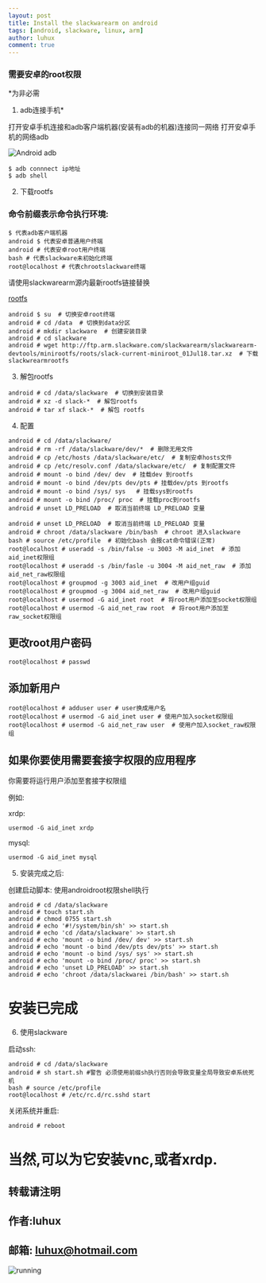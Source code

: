 ```yaml
---
layout: post
title: Install the slackwarearm on android
tags: [android, slackware, linux, arm]
author: luhux
comment: true
---
```


### 需要安卓的root权限

*为非必需

1. adb连接手机*

打开安卓手机连接和adb客户端机器(安装有adb的机器)连接同一网络
打开安卓手机的网络adb

![Android adb](https://raw.githubusercontent.com/luhux/images/master/Android_adb.png)

    $ adb connnect ip地址
	$ adb shell 

<script src="https://asciinema.org/a/5S1rj4kDF3ljuf14OG8POQVex.js" id="asciicast-5S1rj4kDF3ljuf14OG8POQVex" async></script>

2. 下载rootfs

### 命令前缀表示命令执行环境:
```
$ 代表adb客户端机器
android $ 代表安卓普通用户终端
android # 代表安卓root用户终端
bash # 代表slackware未初始化终端
root@localhost # 代表chrootslackware终端
```

请使用slackwarearm源内最新rootfs链接替换

[rootfs](http://ftp.arm.slackware.com/slackwarearm/slackwarearm-devtools/minirootfs/roots/)

```
android $ su  # 切换安卓root终端
android # cd /data  # 切换到data分区
android # mkdir slackware  # 创建安装目录
android # cd slackware 
android # wget http://ftp.arm.slackware.com/slackwarearm/slackwarearm-devtools/minirootfs/roots/slack-current-miniroot_01Jul18.tar.xz  # 下载slackwrearmrootfs
```

<script src="https://asciinema.org/a/S9IvNjAoi4BNhTBMzsXWl9iup.js" id="asciicast-S9IvNjAoi4BNhTBMzsXWl9iup" async></script>

3. 解包rootfs

```
android # cd /data/slackware  # 切换到安装目录
android # xz -d slack-*  # 解包rootfs
android # tar xf slack-*  # 解包 rootfs
```
<script src="https://asciinema.org/a/vD9JHEd9n4A4PZIj7p6l5lOFK.js" id="asciicast-vD9JHEd9n4A4PZIj7p6l5lOFK" async></script>

4. 配置
```
android # cd /data/slackware/ 
android # rm -rf /data/slackware/dev/*  # 删除无用文件
android # cp /etc/hosts /data/slackware/etc/  # 复制安卓hosts文件
android # cp /etc/resolv.conf /data/slackware/etc/  # 复制配置文件 
android # mount -o bind /dev/ dev  # 挂载dev 到rootfs
android # mount -o bind /dev/pts dev/pts # 挂载dev/pts 到rootfs
android # mount -o bind /sys/ sys   # 挂载sys到rootfs
android # mount -o bind /proc/ proc  # 挂载proc到rootfs
android # unset LD_PRELOAD  # 取消当前终端 LD_PRELOAD 变量
```
<script src="https://asciinema.org/a/vs0uy6nU6VXP7JR5BVYKLjIt6.js" id="asciicast-vs0uy6nU6VXP7JR5BVYKLjIt6" async></script>
```
android # unset LD_PRELOAD  # 取消当前终端 LD_PRELOAD 变量
android # chroot /data/slackware /bin/bash  # chroot 进入slackware
bash # source /etc/profile  # 初始化bash 会报cat命令错误(正常)
root@localhost # useradd -s /bin/false -u 3003 -M aid_inet  # 添加aid_inet权限组
root@localhost # useradd -s /bin/fasle -u 3004 -M aid_net_raw  # 添加aid_net_raw权限组
root@localhost # groupmod -g 3003 aid_inet  # 改用户组guid
root@localhost # groupmod -g 3004 aid_net_raw  # 改用户组guid
root@localhost # usermod -G aid_inet root  # 将root用户添加至socket权限组
root@localhost # usermod -G aid_net_raw root  # 将root用户添加至raw_socket权限组
```
<script src="https://asciinema.org/a/CkvhBa4ezzU1OKp8n03nZx1l7.js" id="asciicast-CkvhBa4ezzU1OKp8n03nZx1l7" async></script>

## 更改root用户密码
```
root@localhost # passwd
```
## 添加新用户

```
root@localhost # adduser user # user换成用户名
root@localhost # usermod -G aid_inet user # 使用户加入socket权限组
root@localhost # usermod -G aid_net_raw user  # 使用户加入socket_raw权限组
```
<script src="https://asciinema.org/a/9NvByMZYme8ACc9b2bdBTRW1q.js" id="asciicast-9NvByMZYme8ACc9b2bdBTRW1q" async></script>

## 如果你要使用需要套接字权限的应用程序

你需要将运行用户添加至套接字权限组

例如:

xrdp:

    usermod -G aid_inet xrdp

mysql:

    usermod -G aid_inet mysql

5. 安装完成之后:

创建启动脚本:
使用androidroot权限shell执行

```
android # cd /data/slackware
android # touch start.sh
android # chmod 0755 start.sh
android # echo '#!/system/bin/sh' >> start.sh 
android # echo 'cd /data/slackware' >> start.sh
android # echo 'mount -o bind /dev/ dev' >> start.sh
android # echo 'mount -o bind /dev/pts dev/pts' >> start.sh
android # echo 'mount -o bind /sys/ sys' >> start.sh 
android # echo 'mount -o bind /proc/ proc' >> start.sh
android # echo 'unset LD_PRELOAD' >> start.sh 
android # echo 'chroot /data/slackwarei /bin/bash' >> start.sh 
```
<script src="https://asciinema.org/a/XQ79dGlU24DuOut5o74xZbjLQ.js" id="asciicast-XQ79dGlU24DuOut5o74xZbjLQ" async></script>
# 安装已完成

6. 使用slackware

启动ssh:

    android # cd /data/slackware
    android # sh start.sh #警告 必须使用前缀sh执行否则会导致变量全局导致安卓系统死机 
	bash # source /etc/profile
    root@localhost # /etc/rc.d/rc.sshd start



关闭系统并重启:

    android # reboot



# 当然,可以为它安装vnc,或者xrdp.

## 转载请注明

## 作者:luhux

## 邮箱: luhux@hotmail.com

![running](https://raw.githubusercontent.com/luhux/images/master/slackwarearmonandroid.png)
